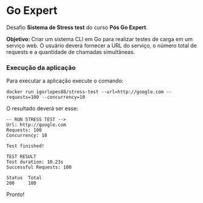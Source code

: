 # Go Expert

Desafio **Sistema de Stress test** do curso **Pós Go Expert**.

**Objetivo:** Criar um sistema CLI em Go para realizar testes de carga em um serviço web. O usuário deverá fornecer a URL do serviço, o número total de requests e a quantidade de chamadas simultâneas.

### Execução da **aplicação**
Para executar a aplicação execute o comando:
```
docker run igorlopes88/stress-test --url=http://google.com --requests=100 --concurrency=10
```

O resultado deverá ser esse:

```
-- RUN STRESS TEST -->
Url: http://google.com
Requests: 100
Concurrency: 10

Test finished!

TEST RESULT
Test duration: 10.23s
Successful Requests: 100

Status  Total
200     100
```


Pronto!
